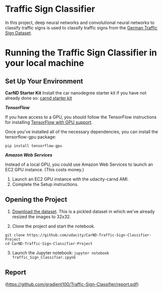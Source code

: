 #  Traffic Sign Classifier


In this project, deep neural networks and convolutional neural networks to classify traffic signs is used to classify traffic signs from the [German Traffic Sign Dataset](http://benchmark.ini.rub.de/?section=gtsrb&subsection=dataset).

# Running the Traffic Sign Classifier in your local machine

## Set Up Your Environment

**CarND Starter Kit**
Install the car nanodegree starter kit if you have not already done so: [carnd starter kit](https://github.com/udacity/CarND-Term1-Starter-Kit)

***TensorFlow***

If you have access to a GPU, you should follow the TensorFlow instructions for installing [TensorFlow with GPU support](https://www.tensorflow.org/install#optional_install_cuda_gpus_on_linux).

Once you've installed all of the necessary dependencies, you can install the tensorflow-gpu package:

`pip install tensorflow-gpu`

***Amazon Web Services***

Instead of a local GPU, you could use Amazon Web Services to launch an EC2 GPU instance. (This costs money.)

1. Launch an EC2 GPU instance with the udacity-carnd AMI.
2. Complete the Setup instructions.

## Opening the Project

1. [Download the dataset](https://s3-us-west-1.amazonaws.com/udacity-selfdrivingcar/traffic-signs-data.zip). This is a pickled dataset in which we've already resized the images to 32x32.

2. Clone the project and start the notebook.

```
git clone https://github.com/udacity/CarND-Traffic-Sign-Classifier-Project
cd CarND-Traffic-Sign-Classifier-Project
```
3. Launch the Jupyter notebook:
`jupyter notebook Traffic_Sign_Classifier.ipynb`

## Report
(https://github.com/gradient100/Traffic-Sign-Classifier/report.pdf)

